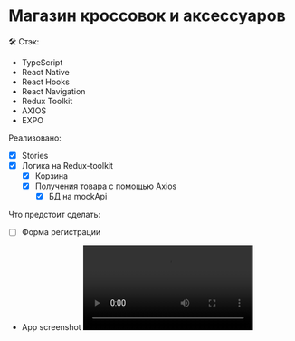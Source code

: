 # Магазин кроссовок и аксессуаров

🛠 Стэк: 
  - TypeScript 
  - React Native
  - React Hooks
  - React Navigation
  - Redux Toolkit
  - AXIOS
  - EXPO

Реализовано:
- [x] Stories
- [x] Логика на Redux-toolkit
  - [x] Корзина 
  - [x] Получения товара с помощью Axios
    - [x] БД на mockApi   

Что предстоит сделать:
- [ ] Форма регистрации 

* App screenshot
![App screenshot](/animation.gif.mp4)
